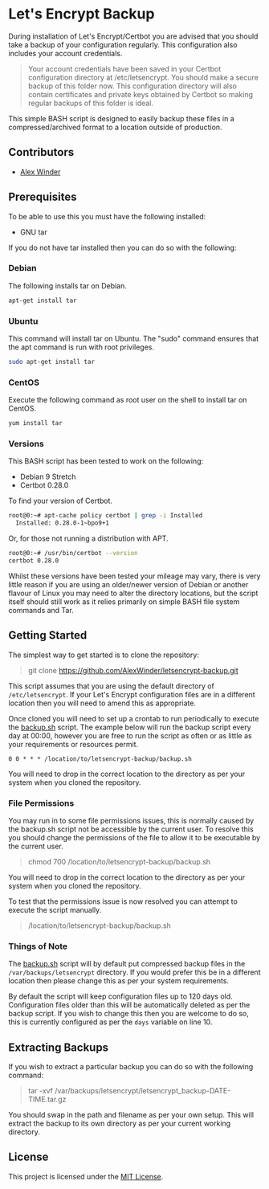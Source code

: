 # Let's Encrypt Backup

During installation of Let's Encrypt/Certbot you are advised that you should take a backup of your configuration regularly. This configuration also includes your account credentials.

>Your account credentials have been saved in your Certbot
>configuration directory at /etc/letsencrypt. You should make a
>secure backup of this folder now. This configuration directory will
>also contain certificates and private keys obtained by Certbot so
>making regular backups of this folder is ideal.

This simple BASH script is designed to easily backup these files in a compressed/archived format to a location outside of production.

## Contributors

- [Alex Winder](https://www.alexwinder.uk)

## Prerequisites

To be able to use this you must have the following installed:

- GNU tar

If you do not have tar installed then you can do so with the following:

### Debian

The following installs tar on Debian.

```bash
apt-get install tar
```

### Ubuntu

This command will install tar on Ubuntu. The "sudo" command ensures that the apt command is run with root privileges.

```bash
sudo apt-get install tar
```

### CentOS

Execute the following command as root user on the shell to install tar on CentOS.

```bash
yum install tar
```

### Versions

This BASH script has been tested to work on the following:

- Debian 9 Stretch
- Certbot 0.28.0

To find your version of Certbot.

```bash
root@0:~# apt-cache policy certbot | grep -i Installed
  Installed: 0.28.0-1~bpo9+1
```

Or, for those not running a distribution with APT.

```bash
root@0:~# /usr/bin/certbot --version
certbot 0.28.0
```

Whilst these versions have been tested your mileage may vary, there is very little reason if you are using an older/newer version of Debian or another flavour of Linux you may need to alter the directory locations, but the script itself should still work as it relies primarily on simple BASH file system commands and Tar.

## Getting Started

The simplest way to get started is to clone the repository:
> git clone https://github.com/AlexWinder/letsencrypt-backup.git

This script assumes that you are using the default directory of `/etc/letsencrypt`. If your Let's Encrypt configuration files are in a different location then you will need to amend this as appropriate.

Once cloned you will need to set up a crontab to run periodically to execute the [backup.sh](backup.sh) script. The example below will run the backup script every day at 00:00, however you are free to run the script as often or as little as your requirements or resources permit.

```crontab
0 0 * * * /location/to/letsencrypt-backup/backup.sh
```

You will need to drop in the correct location to the directory as per your system when you cloned the repository.

### File Permissions

You may run in to some file permissions issues, this is normally caused by the backup.sh script not be accessible by the current user. To resolve this you should change the permissions of the file to allow it to be executable by the current user.

> chmod 700 /location/to/letsencrypt-backup/backup.sh

You will need to drop in the correct location to the directory as per your system when you cloned the repository.

To test that the permissions issue is now resolved you can attempt to execute the script manually.

> /location/to/letsencrypt-backup/backup.sh

### Things of Note

The [backup.sh](backup.sh) script will by default put compressed backup files in the `/var/backups/letsencrypt` directory. If you would prefer this be in a different location then please change this as per your system requirements.

By default the script will keep configuration files up to 120 days old. Configuration files older than this will be automatically deleted as per the backup script. If you wish to change this then you are welcome to do so, this is currently configured as per the `days` variable on line 10.

## Extracting Backups

If you wish to extract a particular backup you can do so with the following command:

> tar -xvf /var/backups/letsencrypt/letsencrypt_backup-DATE-TIME.tar.gz

You should swap in the path and filename as per your own setup. This will extract the backup to its own directory as per your current working directory.

## License

This project is licensed under the [MIT License](LICENSE.md).